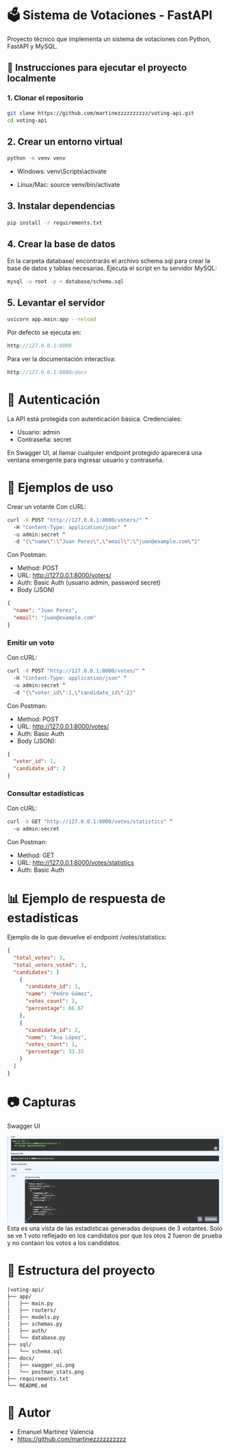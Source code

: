 # 🗳️ Sistema de Votaciones - FastAPI

Proyecto técnico que implementa un sistema de votaciones con Python, FastAPI y MySQL.

## 🚀 Instrucciones para ejecutar el proyecto localmente

### 1. Clonar el repositorio

```bash
git clone https://github.com/martinezzzzzzzzzz/voting-api.git
cd voting-api
```

## 2. Crear un entorno virtual
```bash
python -m venv venv
```

- Windows:
venv\Scripts\activate

- Linux/Mac:
source venv/bin/activate

## 3. Instalar dependencias
```bash
pip install -r requirements.txt
```
## 4. Crear la base de datos
En la carpeta database/ encontrarás el archivo schema.sql para crear la base de datos y tablas necesarias.
Ejecuta el script en tu servidor MySQL:

```bash
mysql -u root -p < database/schema.sql
```

## 5. Levantar el servidor

```bash
uvicorn app.main:app --reload
```
Por defecto se ejecuta en:
```cpp
http://127.0.0.1:8000
```
Para ver la documentación interactiva:
```cpp
http://127.0.0.1:8000/docs
```
# 🔐 Autenticación

La API está protegida con autenticación básica.
Credenciales:

- Usuario: admin
- Contraseña: secret

En Swagger UI, al llamar cualquier endpoint protegido aparecerá una ventana emergente para ingresar usuario y contraseña.

# 🎯 Ejemplos de uso

Crear un votante
Con cURL:

```bash
curl -X POST "http://127.0.0.1:8000/voters/" ^
  -H "Content-Type: application/json" ^
  -u admin:secret ^
  -d "{\"name\":\"Juan Perez\",\"email\":\"juan@example.com\"}"
```

Con Postman:

- Method: POST
- URL: http://127.0.0.1:8000/voters/
- Auth: Basic Auth (usuario admin, password secret)
- Body (JSON)

```json
{
  "name": "Juan Perez",
  "email": "juan@example.com"
}
```

### Emitir un voto

Con cURL:

```bash
curl -X POST "http://127.0.0.1:8000/votes/" ^
  -H "Content-Type: application/json" ^
  -u admin:secret ^
  -d "{\"voter_id\":1,\"candidate_id\":2}"
```

Con Postman: 

- Method: POST
- URL: http://127.0.0.1:8000/votes/
- Auth: Basic Auth
- Body (JSON):

```json
{
  "voter_id": 1,
  "candidate_id": 2
}
```

### Consultar estadísticas

Con cURL:

```bash
curl -X GET "http://127.0.0.1:8000/votes/statistics" ^
  -u admin:secret
```

Con Postman: 

- Method: GET
- URL: http://127.0.0.1:8000/votes/statistics
- Auth: Basic Auth

# 📊 Ejemplo de respuesta de estadísticas

Ejemplo de lo que devuelve el endpoint /votes/statistics:

```json
{
  "total_votes": 3,
  "total_voters_voted": 3,
  "candidates": [
    {
      "candidate_id": 1,
      "name": "Pedro Gómez",
      "votes_count": 2,
      "percentage": 66.67
    },
    {
      "candidate_id": 2,
      "name": "Ana López",
      "votes_count": 1,
      "percentage": 33.33
    }
  ]
}
```

# 📷 Capturas

Swagger UI 

![Estidisticas de votos](images\statics.png)
Esta es una vista de las estadisticas generadas despues de 3 votantes. Solo se ve 1 voto reflejado en los candidatos por que los otos 2 fueron de prueba y no contaon los votos a los candidatos.

# 📂 Estructura del proyecto

```pgsql
|voting-api/
├── app/
│   ├── main.py
│   ├── routers/
│   ├── models.py
│   ├── schemas.py
│   ├── auth/
│   └── database.py
├── sql/
│   └── schema.sql
├── docs/
│   ├── swagger_ui.png
│   └── postman_stats.png
├── requirements.txt
└── README.md
```

# 🤝 Autor

- Emanuel Martínez Valencia
- https://github.com/martinezzzzzzzzzz


